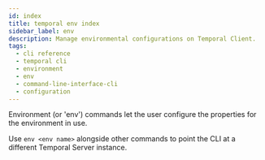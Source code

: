 ```yaml
---
id: index
title: temporal env index
sidebar_label: env
description: Manage environmental configurations on Temporal Client.
tags:
  - cli reference
  - temporal cli
  - environment
  - env
  - command-line-interface-cli
  - configuration
---
```


Environment (or 'env') commands let the user configure the properties for the environment in use.

Use `env <env name>` alongside other commands to point the CLI at a different Temporal Server instance.
